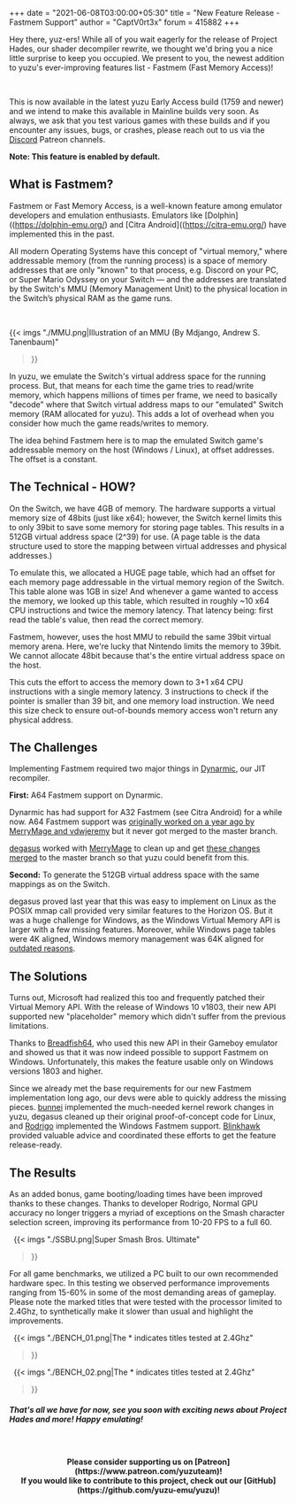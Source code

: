 +++
date = "2021-06-08T03:00:00+05:30"
title = "New Feature Release - Fastmem Support"
author = "CaptV0rt3x"
forum = 415882
+++

Hey there, yuz-ers!
While all of you wait eagerly for the release of Project Hades, our shader decompiler rewrite, we thought we'd bring you a nice little surprise to keep you occupied. 
We present to you, the newest addition to yuzu's ever-improving features list - Fastmem (Fast Memory Access)!

<!--more-->
&nbsp;

This is now available in the latest yuzu Early Access build (1759 and newer) and we intend to make this available in Mainline builds very soon. 
As always, we ask that you test various games with these builds and if you encounter any issues, bugs, or crashes, please reach out to us via the [Discord](https://discord.gg/u77vRWY) Patreon channels.

**Note: This feature is enabled by default.**

## What is Fastmem?

Fastmem or Fast Memory Access, is a well-known feature among emulator developers and emulation enthusiasts. 
Emulators like [Dolphin]((https://dolphin-emu.org/) and [Citra Android]((https://citra-emu.org/) have implemented this in the past.

All modern Operating Systems have this concept of "virtual memory," where addressable memory (from the running process) is a space of memory addresses that are only "known" to that process, e.g. Discord on your PC, or Super Mario Odyssey on your Switch — and the addresses are translated by the Switch's MMU (Memory Management Unit) to the physical location in the Switch’s physical RAM as the game runs.

&nbsp;

{{< imgs
	"./MMU.png|Illustration of an MMU (By Mdjango, Andrew S. Tanenbaum)"
>}}

In yuzu, we emulate the Switch's virtual address space for the running process. 
But, that means for each time the game tries to read/write memory, which happens millions of times per frame, we need to basically "decode" where that Switch virtual address maps to our "emulated" Switch memory (RAM allocated for yuzu).
This adds a lot of overhead when you consider how much the game reads/writes to memory.

The idea behind Fastmem here is to map the emulated Switch game's addressable memory on the host (Windows / Linux), at offset addresses. 
The offset is a constant.

## The Technical - HOW?

On the Switch, we have 4GB of memory. 
The hardware supports a virtual memory size of 48bits (just like x64); however, the Switch kernel limits this to only 39bit to save some memory for storing page tables.
This results in a 512GB virtual address space (2^39) for use. (A page table is the data structure used to store the mapping between virtual addresses and physical addresses.)

To emulate this, we allocated a HUGE page table, which had an offset for each memory page addressable in the virtual memory region of the Switch. This table alone was 1GB in size! 
And whenever a game wanted to access the memory, we looked up this table, which resulted in roughly ~10 x64 CPU instructions and twice the memory latency.
That latency being: first read the table's value, then read the correct memory.

Fastmem, however, uses the host MMU to rebuild the same 39bit virtual memory arena. 
Here, we're lucky that Nintendo limits the memory to 39bit. 
We cannot allocate 48bit because that's the entire virtual address space on the host. 

This cuts the effort to access the memory down to 3+1 x64 CPU instructions with a single memory latency.
3 instructions to check if the pointer is smaller than 39 bit, and one memory load instruction. 
We need this size check to ensure out-of-bounds memory access won't return any physical address.


## The Challenges

Implementing Fastmem required two major things in [Dynarmic](https://github.com/MerryMage/dynarmic/), our JIT recompiler. 

**First:** A64 Fastmem support on Dynarmic.

Dynarmic has had support for A32 Fastmem (see Citra Android) for a while now. 
A64 Fastmem support was [originally worked on a year ago by MerryMage and vdwjeremy](https://github.com/MerryMage/dynarmic/pull/528) but it never got merged to the master branch. 

[degasus](https://github.com/degasus/) worked with [MerryMage](https://github.com/MerryMage/) to clean up and get [these changes merged](https://github.com/MerryMage/dynarmic/pull/613) to the master branch so that yuzu could benefit from this.

**Second:** To generate the 512GB virtual address space with the same mappings as on the Switch.

degasus proved last year that this was easy to implement on Linux as the POSIX mmap call provided very similar features to the Horizon OS.
But it was a huge challenge for Windows, as the Windows Virtual Memory API is larger with a few missing features. 
Moreover, while Windows page tables were 4K aligned, Windows memory management was 64K aligned for [outdated reasons](https://devblogs.microsoft.com/oldnewthing/20031008-00/?p=42223).


## The Solutions

Turns out, Microsoft had realized this too and frequently patched their Virtual Memory API. 
With the release of Windows 10 v1803, their new API supported new "placeholder" memory which didn't suffer from the previous limitations. 

Thanks to [Breadfish64](https://github.com/BreadFish64/), who used this new API in their Gameboy emulator and showed us that it was now indeed possible to support Fastmem on Windows. 
Unfortunately, this makes the feature usable only on Windows versions 1803 and higher.

Since we already met the base requirements for our new Fastmem implementation long ago, our devs were able to quickly address the missing pieces. 
[bunnei](https://github.com/bunnei/) implemented the much-needed kernel rework changes in yuzu, degasus cleaned up their original proof-of-concept code for Linux, and [Rodrigo](https://github.com/ReinUsesLisp/) implemented the Windows Fastmem support. 
[Blinkhawk](https://github.com/FernandoS27) provided valuable advice and coordinated these efforts to get the feature release-ready.

## The Results

As an added bonus, game booting/loading times have been improved thanks to these changes.
Thanks to developer Rodrigo, Normal GPU accuracy no longer triggers a myriad of exceptions on the Smash character selection screen, improving its performance from 10-20 FPS to a full 60.

&nbsp;
{{< imgs
	"./SSBU.png|Super Smash Bros. Ultimate"
>}}

For all game benchmarks, we utilized a PC built to our own recommended hardware spec. 
In this testing we observed performance improvements ranging from 15-60% in some of the most demanding areas of gameplay.
Please note the marked titles that were tested with the processor limited to 2.4Ghz, to synthetically make it slower than usual and highlight the improvements.

&nbsp;
{{< imgs
	"./BENCH_01.png|The * indicates titles tested at 2.4Ghz"
>}}

&nbsp;
{{< imgs
	"./BENCH_02.png|The * indicates titles tested at 2.4Ghz"
>}}

##### That's all we have for now, see you soon with exciting news about Project Hades and more! Happy emulating!

&nbsp;
<h4 style="text-align:center;">
<b>Please consider supporting us on [Patreon](https://www.patreon.com/yuzuteam)!<br>
If you would like to contribute to this project, check out our [GitHub](https://github.com/yuzu-emu/yuzu)!</b>
</h4>